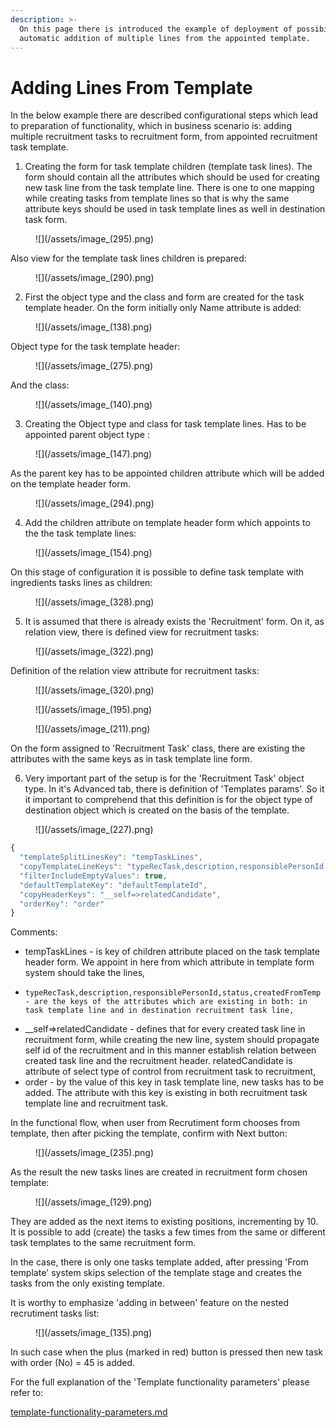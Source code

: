 ```yaml
---
description: >-
  On this page there is introduced the example of deployment of possibility of
  automatic addition of multiple lines from the appointed template.
---
```


# Adding Lines From Template

In the below example there are described configurational steps which lead to preparation of functionality, which in business scenario is: adding multiple recruitment tasks to recruitment form, from appointed recruitment task template.

&#x20;

1. Creating the form for task template children (template task lines). The form should contain all the attributes which should be used for creating new task line from the task template line. There is one to one mapping while creating tasks from template lines so that is why the same attribute keys should be used in task template lines as well in destination task form.

<figure>![](/assets/image_(295).png)</figure>

Also view for the template task lines children is prepared:

&#x20;

<figure>![](/assets/image_(290).png)</figure>

2. &#x20; First the object type and the class and form are created for the task template header. On the form initially only Name attribute is added:

<figure>![](/assets/image_(138).png)</figure>

Object type for the task template header:

<figure>![](/assets/image_(275).png)</figure>

And the class:

<figure>![](/assets/image_(140).png)</figure>

3. Creating the Object type and class for task template lines. Has to be appointed parent object type :

<figure>![](/assets/image_(147).png)</figure>

As the parent key has to be appointed children attribute which will be added on the template header form.

<figure>![](/assets/image_(294).png)</figure>

4. Add the children attribute on template header form which appoints to the the task template lines:

&#x20;

<figure>![](/assets/image_(154).png)</figure>

On this stage of configuration it is possible to define task template with ingredients tasks lines as children:

<figure>![](/assets/image_(328).png)</figure>

5. It is assumed that there is already exists the 'Recruitment' form. On it, as relation view, there is defined view for recruitment tasks:

<figure>![](/assets/image_(322).png)</figure>

Definition of the relation view attribute for recruitment tasks:

<figure>![](/assets/image_(320).png)</figure>

<figure>![](/assets/image_(195).png)</figure>

<figure>![](/assets/image_(211).png)</figure>

On the form assigned to 'Recruitment Task' class, there are existing the attributes with the same keys as in task template line form.&#x20;

6. Very important part of the setup is for the 'Recruitment Task' object type. In it's Advanced tab, there is definition of 'Templates params'. So it it important to comprehend that this definition is for the object type of destination object which is created on the basis of the template.

<figure>![](/assets/image_(227).png)</figure>

&#x20;

```javascript
{ 
  "templateSplitLinesKey": "tempTaskLines", 
  "copyTemplateLineKeys": "typeRecTask,description,responsiblePersonId,status,createdFromTemp",
  "filterIncludeEmptyValues": true,
  "defaultTemplateKey": "defaultTemplateId",
  "copyHeaderKeys": "__self=>relatedCandidate",
  "orderKey": "order"
}
```

Comments:

* tempTaskLines - is  key of children attribute placed on the task template header form. We appoint in here from which attribute in template form system should take the lines,
* ```
  typeRecTask,description,responsiblePersonId,status,createdFromTemp - are the keys of the attributes which are existing in both: in task template line and in destination recruitment task line,
  ```
* \_\_self=>relatedCandidate - defines that for every created task line in recruitment form, while creating the new line, system should propagate self id of the recruitment and in this manner establish relation between created task line and the recruitment header. relatedCandidate is attribute of select type of control  from recruitment task to recruitment,
* &#x20; order - by the value of this key in task template line, new tasks has to be added. The attribute with this key is existing in both recruitment task template line and recruitment task. &#x20;

In the functional flow, when user from Recrutiment form chooses from template, then after picking the template, confirm with Next button:

<figure>![](/assets/image_(235).png)</figure>

As the result the new tasks lines are created  in recruitment form chosen template:

&#x20;&#x20;

<figure>![](/assets/image_(129).png)</figure>

They are added as the next items to existing positions, incrementing by 10. It is possible to add (create) the tasks a few times from the same or different task templates to the same recruitment form.&#x20;

In the case, there is only one tasks template added, after pressing 'From template' system skips selection of the template stage and creates the tasks from the only existing template.

It is worthy to emphasize 'adding in between' feature on the nested recrutiment tasks list:

<figure>![](/assets/image_(135).png)</figure>

In such case when the plus (marked in red) button is pressed then new task with order (No) = 45 is added.&#x20;

&#x20;For the full explanation of the 'Template functionality parameters' please refer to:&#x20;

[template-functionality-parameters.md](../template-functionality-parameters.md "mention")&#x20;
